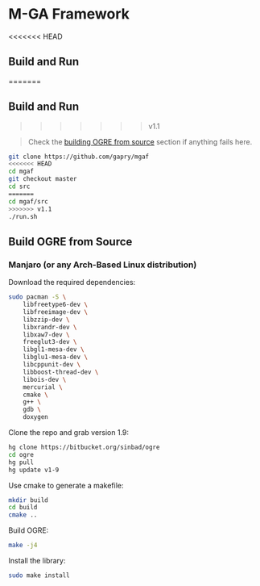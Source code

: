 # M-GA Framework

<<<<<<< HEAD
## Build and Run
=======
## Build and Run 
>>>>>>> v1.1

>  Check the [building OGRE from source](#building-ogre-from-source) section if anything fails here.

```bash
git clone https://github.com/gapry/mgaf
<<<<<<< HEAD
cd mgaf
git checkout master
cd src 
=======
cd mgaf/src
>>>>>>> v1.1
./run.sh
```

## Build OGRE from Source

### Manjaro (or any Arch-Based Linux distribution)

Download the required dependencies:

``` bash
sudo pacman -S \
	libfreetype6-dev \
	libfreeimage-dev \
	libzzip-dev \
	libxrandr-dev \
	libxaw7-dev \
	freeglut3-dev \
	libgl1-mesa-dev \
	libglu1-mesa-dev \
	libcppunit-dev \
	libboost-thread-dev \
	libois-dev \
	mercurial \
	cmake \
	g++ \
	gdb \
	doxygen
```

Clone the repo and grab version 1.9:

```bash
hg clone https://bitbucket.org/sinbad/ogre
cd ogre
hg pull
hg update v1-9
```

Use cmake to generate a makefile:

```bash
mkdir build
cd build
cmake ..
```

Build OGRE:

```bash
make -j4
```

Install the library:

```bash
sudo make install
```

